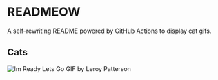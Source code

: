 # READMEOW

A self-rewriting README powered by GitHub Actions to display cat gifs.

## Cats

![Im Ready Lets Go GIF by Leroy Patterson](https://media4.giphy.com/media/CjmvTCZf2U3p09Cn0h/200.gif?cid=9acd02daayi38ymgmpz6i1s1xl00n9lphqf1idczyhkxgi7l&ep=v1_gifs_search&rid=200.gif&ct=g)

